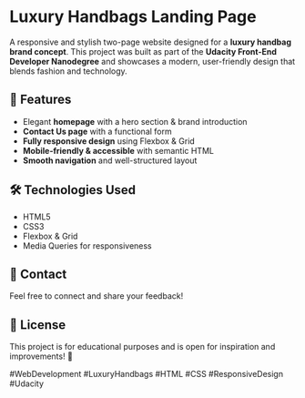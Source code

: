# Luxury Handbags Landing Page

A responsive and stylish two-page website designed for a **luxury handbag brand concept**. This project was built as part of the **Udacity Front-End Developer Nanodegree** and showcases a modern, user-friendly design that blends fashion and technology.

## 📌 Features
- Elegant **homepage** with a hero section & brand introduction
- **Contact Us page** with a functional form
- **Fully responsive design** using Flexbox & Grid
- **Mobile-friendly & accessible** with semantic HTML
- **Smooth navigation** and well-structured layout

## 🛠️ Technologies Used
- HTML5
- CSS3
- Flexbox & Grid
- Media Queries for responsiveness

## 📧 Contact
Feel free to connect and share your feedback!

## 🔖 License
This project is for educational purposes and is open for inspiration and improvements! 🚀

#WebDevelopment #LuxuryHandbags #HTML #CSS #ResponsiveDesign #Udacity
